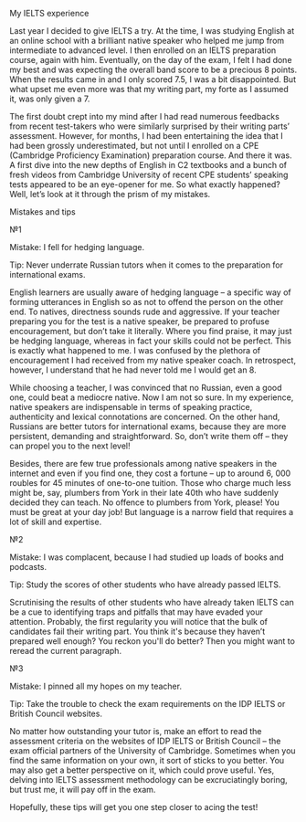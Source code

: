 My IELTS experience
 
Last year I decided to give IELTS a try. At the time, I was studying English at an online school with a brilliant native speaker who helped me jump from intermediate to advanced level. I then enrolled on an IELTS preparation course, again with him. Eventually, on the day of the exam, I felt I had done my best and was expecting the overall band score to be a precious 8 points. When the results came in and I only scored 7.5, I was a bit disappointed. But what upset me even more was that my writing part, my forte as I assumed it, was only given a 7. 
 
The first doubt crept into my mind after I had read numerous feedbacks from recent test-takers who were similarly surprised by their writing parts’ assessment. However, for months, I had been entertaining the idea that I had been grossly underestimated, but not until I enrolled on a CPE (Cambridge Proficiency Examination) preparation course. And there it was. A first dive into the new depths of English in C2 textbooks and a bunch of fresh videos from Cambridge University of recent CPE students’ speaking tests appeared to be an eye-opener for me. So what exactly happened? Well, let’s look at it through the prism of my mistakes. 
 
Mistakes and tips
 
№1

Mistake: I fell for hedging language. 

Tip: Never underrate Russian tutors when it comes to the preparation for international exams.
 
English learners are usually aware of hedging language – a specific way of forming utterances in English so as not to offend the person on the other end. To natives, directness sounds rude and aggressive. If your teacher preparing you for the test is a native speaker, be prepared to profuse encouragement, but don’t take it literally. Where you find praise, it may just be hedging language, whereas in fact your skills could not be perfect. This is exactly what happened to me. I was confused by the plethora of encouragement I had received from my native speaker coach. In retrospect, however, I understand that he had never told me I would get an 8.
 
While choosing a teacher, I was convinced that no Russian, even a good one, could beat a mediocre native. Now I am not so sure. In my experience, native speakers are indispensable in terms of speaking practice, authenticity and lexical connotations are concerned. On the other hand, Russians are better tutors for international exams, because they are more persistent, demanding and straightforward. So, don’t write them off – they can propel you to the next level!
 
Besides, there are few true professionals among native speakers in the internet and even if you find one, they cost a fortune – up to around 6, 000 roubles for 45 minutes of one-to-one tuition. Those who charge much less might be, say, plumbers from York in their late 40th who have suddenly decided they can teach. No offence to plumbers from York, please! You must be great at your day job! But language is a narrow field that requires a lot of skill and expertise.
 
№2
 
Mistake: I was complacent, because I had studied up loads of books and podcasts.

Tip: Study the scores of other students who have already passed IELTS.
 
Scrutinising the results of other students who have already taken IELTS can be a cue to identifying traps and pitfalls that may have evaded your attention. Probably, the first regularity you will notice that the bulk of candidates fail their writing part. You think it's because they haven’t prepared well enough? You reckon you'll do better? Then you might want to reread the current paragraph.
 
№3
 
Mistake: I pinned all my hopes on my teacher.

Tip: Take the trouble to check the exam requirements on the IDP IELTS or British Council websites.
 
No matter how outstanding your tutor is, make an effort to read the assessment criteria on the websites of IDP IELTS or British Council – the exam official partners of the University of Cambridge. Sometimes when you find the same information on your own, it sort of sticks to you better. You may also get a better perspective on it, which could prove useful. Yes, delving into IELTS assessment methodology can be excruciatingly boring, but trust me, it will pay off in the exam.
 
Hopefully, these tips will get you one step closer to acing the test!
